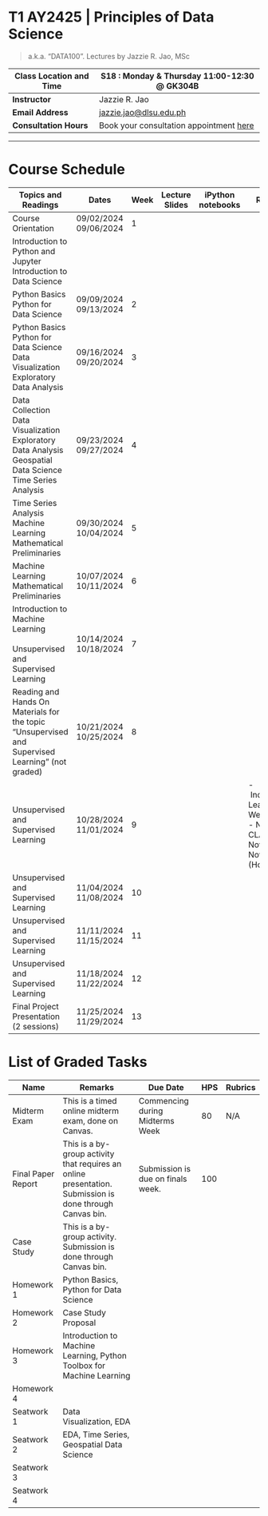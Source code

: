 # T1 AY2425 | Principles of Data Science 
> a.k.a. “DATA100”. Lectures by Jazzie R. Jao, MSc

| **Class Location and Time** | S18 : Monday & Thursday 11:00-12:30 @ GK304B                                             |
| --------------------------- | ---------------------------------------------------------------------------------------- |
| **Instructor**              | Jazzie R. Jao                                                                            |
| **Email Address**           | [jazzie.jao@dlsu.edu.ph](mailto:johnsmith@university.edu)                                |
| **Consultation Hours**      | Book your consultation appointment [here](https://calendar.app.google/BSfuLQgPpSadJ2or9) |

---

# **Course Schedule**

| **Topics and Readings**                                                                                                       | **Dates**                  | **Week** | **Lecture Slides** | **iPython notebooks** | **Remarks**                                                                   |
| ----------------------------------------------------------------------------------------------------------------------------- | -------------------------- | -------- | ------------------ | --------------------- | ----------------------------------------------------------------------------- |
| Course Orientation                                                                                                            | 09/02/2024  <br>09/06/2024 | 1        |                    |                       |                                                                               |
| Introduction to Python and Jupyter  <br>Introduction to Data Science                                                          |                            |          |                    |                       |                                                                               |
| Python Basics  <br>Python for Data Science                                                                                    | 09/09/2024  <br>09/13/2024 | 2        |                    |                       |                                                                               |
| Python Basics  <br>Python for Data Science  <br>Data Visualization  <br>Exploratory Data Analysis                             | 09/16/2024  <br>09/20/2024 | 3        |                    |                       |                                                                               |
| Data Collection  <br>Data Visualization  <br>Exploratory Data Analysis  <br>Geospatial Data Science  <br>Time Series Analysis | 09/23/2024  <br>09/27/2024 | 4        |                    |                       |                                                                               |
| Time Series Analysis  <br>Machine Learning Mathematical Preliminaries                                                         | 09/30/2024  <br>10/04/2024 | 5        |                    |                       |                                                                               |
| Machine Learning Mathematical Preliminaries                                                                                   | 10/07/2024  <br>10/11/2024 | 6        |                    |                       |                                                                               |
| Introduction to Machine Learning  <br>  <br>Unsupervised and Supervised Learning                                              | 10/14/2024  <br>10/18/2024 | 7        |                    |                       |                                                                               |
| Reading and Hands On Materials for the topic “Unsupervised and Supervised Learning” (not graded)                              | 10/21/2024  <br>10/25/2024 | 8        |                    |                       |                                                                               |
| Unsupervised and Supervised Learning                                                                                          | 10/28/2024  <br>11/01/2024 | 9        |                    |                       | - Independent Learning Week <br>- NO CLASSES November 1, November 2 (Holiday) |
| Unsupervised and Supervised Learning                                                                                          | 11/04/2024  <br>11/08/2024 | 10       |                    |                       |                                                                               |
| Unsupervised and Supervised Learning                                                                                          | 11/11/2024  <br>11/15/2024 | 11       |                    |                       |                                                                               |
| Unsupervised and Supervised Learning                                                                                          | 11/18/2024  <br>11/22/2024 | 12       |                    |                       |                                                                               |
| Final Project Presentation (2 sessions)                                                                                       | 11/25/2024  <br>11/29/2024 | 13       |                    |                       |                                                                               |


# **List of Graded Tasks**

| **Name**           | **Remarks**                                                                                              | **Due Date**                      | **HPS** | **Rubrics** |
| ------------------ | -------------------------------------------------------------------------------------------------------- | --------------------------------- | ------- | ----------- |
| Midterm Exam       | This is a timed online midterm exam, done on Canvas.                                                     | Commencing during Midterms Week   | 80      | N/A         |
| Final Paper Report | This is a by-group activity that requires an online presentation. Submission is done through Canvas bin. | Submission is due on finals week. | 100     |             |
| Case Study         | This is a by-group activity. Submission is done through Canvas bin.                                      |                                   |         |             |
| Homework 1         | Python Basics, Python for Data Science                                                                   |                                   |         |             |
| Homework 2         | Case Study Proposal                                                                                      |                                   |         |             |
| Homework 3         | Introduction to Machine Learning, Python Toolbox for Machine Learning                                    |                                   |         |             |
| Homework 4         |                                                                                                          |                                   |         |             |
| Seatwork 1         | Data Visualization, EDA                                                                                  |                                   |         |             |
| Seatwork 2         | EDA, Time Series, Geospatial Data Science                                                                |                                   |         |             |
| Seatwork 3         |                                                                                                          |                                   |         |             |
| Seatwork 4         |                                                                                                          |                                   |         |             |